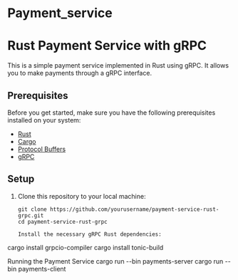 # Payment_service

# Rust Payment Service with gRPC

This is a simple payment service implemented in Rust using gRPC. It allows you to make payments through a gRPC interface.

## Prerequisites

Before you get started, make sure you have the following prerequisites installed on your system:

- [Rust](https://www.rust-lang.org/)
- [Cargo](https://doc.rust-lang.org/cargo/)
- [Protocol Buffers](https://developers.google.com/protocol-buffers)
- [gRPC](https://grpc.io/)

## Setup

1. Clone this repository to your local machine:

   ```shell
   git clone https://github.com/yourusername/payment-service-rust-grpc.git
   cd payment-service-rust-grpc

   Install the necessary gRPC Rust dependencies:

cargo install grpcio-compiler
cargo install tonic-build

Running the Payment Service
cargo run --bin payments-server
cargo run --bin payments-client

